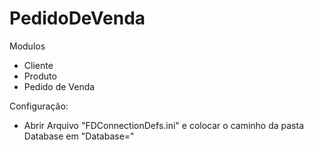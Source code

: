 # PedidoDeVenda

Modulos

 - Cliente
 - Produto
 - Pedido de Venda

Configuração:

  - Abrir Arquivo "FDConnectionDefs.ini" e colocar o caminho da pasta Database em "Database="
